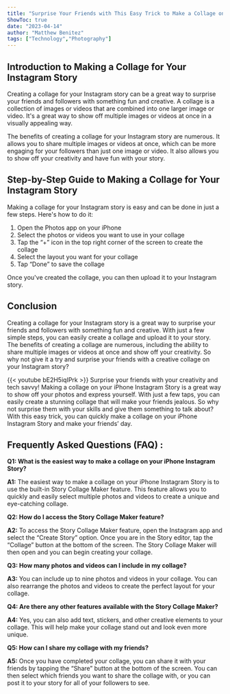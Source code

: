 ```yaml
---
title: "Surprise Your Friends with This Easy Trick to Make a Collage on Your iPhone Instagram Story!"
ShowToc: true 
date: "2023-04-14"
author: "Matthew Benitez" 
tags: ["Technology","Photography"]
---
```

## Introduction to Making a Collage for Your Instagram Story

Creating a collage for your Instagram story can be a great way to surprise your friends and followers with something fun and creative. A collage is a collection of images or videos that are combined into one larger image or video. It's a great way to show off multiple images or videos at once in a visually appealing way. 

The benefits of creating a collage for your Instagram story are numerous. It allows you to share multiple images or videos at once, which can be more engaging for your followers than just one image or video. It also allows you to show off your creativity and have fun with your story. 

## Step-by-Step Guide to Making a Collage for Your Instagram Story

Making a collage for your Instagram story is easy and can be done in just a few steps. Here's how to do it: 

1. Open the Photos app on your iPhone
2. Select the photos or videos you want to use in your collage
3. Tap the “+” icon in the top right corner of the screen to create the collage
4. Select the layout you want for your collage
5. Tap “Done” to save the collage

Once you've created the collage, you can then upload it to your Instagram story. 

## Conclusion

Creating a collage for your Instagram story is a great way to surprise your friends and followers with something fun and creative. With just a few simple steps, you can easily create a collage and upload it to your story. The benefits of creating a collage are numerous, including the ability to share multiple images or videos at once and show off your creativity. So why not give it a try and surprise your friends with a creative collage on your Instagram story?

{{< youtube bE2H5iqIPrk >}} 
Surprise your friends with your creativity and tech savvy! Making a collage on your iPhone Instagram Story is a great way to show off your photos and express yourself. With just a few taps, you can easily create a stunning collage that will make your friends jealous. So why not surprise them with your skills and give them something to talk about? With this easy trick, you can quickly make a collage on your iPhone Instagram Story and make your friends’ day.

## Frequently Asked Questions (FAQ) :
**Q1: What is the easiest way to make a collage on your iPhone Instagram Story?**

**A1:** The easiest way to make a collage on your iPhone Instagram Story is to use the built-in Story Collage Maker feature. This feature allows you to quickly and easily select multiple photos and videos to create a unique and eye-catching collage.

**Q2: How do I access the Story Collage Maker feature?**

**A2:** To access the Story Collage Maker feature, open the Instagram app and select the “Create Story” option. Once you are in the Story editor, tap the “Collage” button at the bottom of the screen. The Story Collage Maker will then open and you can begin creating your collage.

**Q3: How many photos and videos can I include in my collage?**

**A3:** You can include up to nine photos and videos in your collage. You can also rearrange the photos and videos to create the perfect layout for your collage.

**Q4: Are there any other features available with the Story Collage Maker?**

**A4:** Yes, you can also add text, stickers, and other creative elements to your collage. This will help make your collage stand out and look even more unique.

**Q5: How can I share my collage with my friends?**

**A5:** Once you have completed your collage, you can share it with your friends by tapping the “Share” button at the bottom of the screen. You can then select which friends you want to share the collage with, or you can post it to your story for all of your followers to see.


